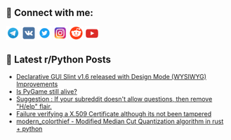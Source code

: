 ## 🔎 Connect with me:
[<img src="https://github.com/bullbesh/bullbesh/blob/main/images/Telegram.png" width="32" height="32" />](https://t.me/bullbesh)
[<img src="https://github.com/bullbesh/bullbesh/blob/main/images/VK.png" width="32" height="32" />](https://vk.com/bullbesh)
[<img src="https://github.com/bullbesh/bullbesh/blob/main/images/Twitter.png" width="32" height="32" />](https://twitter.com/bullbesh1)
[<img src="https://github.com/bullbesh/bullbesh/blob/main/images/Instagram.png" width="32" height="32" />](https://www.instagram.com/bullbesh)
[<img src="https://github.com/bullbesh/bullbesh/blob/main/images/Reddit.png" width="32" height="32" />](https://www.reddit.com/user/bullbesh)
[<img src="https://github.com/bullbesh/bullbesh/blob/main/images/YouTube.png" width="32" height="32" />](https://www.youtube.com/channel/UCtfjRs6uzgq5mfm8S06WTcg)

## 📕 Latest r/Python Posts
<!-- BLOG-POST-LIST:START -->
- [Declarative GUI Slint v1.6 released with Design Mode &lpar;WYSIWYG&rpar; Improvements](https://www.reddit.com/r/Python/comments/1crsmbe/declarative_gui_slint_v16_released_with_design/)
- [Is PyGame still alive?](https://www.reddit.com/r/Python/comments/1crsktg/is_pygame_still_alive/)
- [Suggestion : If your subreddit doesn&#39;t allow questions, then remove &quot;H/elp&quot; flair.](https://www.reddit.com/r/Python/comments/1crr4hm/suggestion_if_your_subreddit_doesnt_allow/)
- [Failure verifying a X.509 Certificate although its not been tampered](https://www.reddit.com/r/Python/comments/1crqv91/failure_verifying_a_x509_certificate_although_its/)
- [modern_colorthief - Modified Median Cut Quantization algorithm in rust + python](https://www.reddit.com/r/Python/comments/1crouri/modern_colorthief_modified_median_cut/)
<!-- BLOG-POST-LIST:END -->
